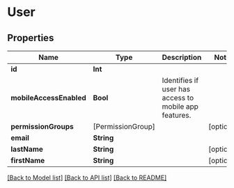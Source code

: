 # User

## Properties
Name | Type | Description | Notes
------------ | ------------- | ------------- | -------------
**id** | **Int** |  | 
**mobileAccessEnabled** | **Bool** | Identifies if user has access to mobile app features. | 
**permissionGroups** | [PermissionGroup] |  | [optional] 
**email** | **String** |  | 
**lastName** | **String** |  | [optional] 
**firstName** | **String** |  | [optional] 

[[Back to Model list]](../README.md#documentation-for-models) [[Back to API list]](../README.md#documentation-for-api-endpoints) [[Back to README]](../README.md)


